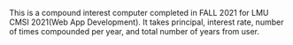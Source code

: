 This is a compound interest computer completed in FALL 2021 for LMU CMSI 2021(Web App Development).
It takes principal, interest rate, number of times compounded per year, and total number of years from user.
